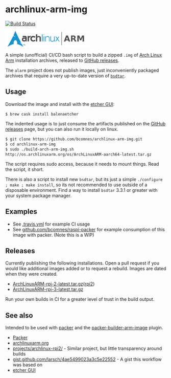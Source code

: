 # archlinux-arm-img
[![Build Status](https://travis-ci.com/bcomnes/archlinux-arm-img.svg?branch=master)](https://travis-ci.com/bcomnes/archlinux-arm-img)

![logo](./alarm.png)

A simple (unofficial) CI/CD bash script to build a zipped `.img` of [Arch Linux Arm](https://archlinuxarm.org) installation archives, released to [GitHub releases](https://github.com/bcomnes/archlinux-arm-img/releases).

The `alarm` project does not publish images, just inconveniently packaged archives that require a very up-to-date version of  [`bsdtar`](https://www.libarchive.org).

## Usage

Download the image and install with the [etcher GUI](https://www.balena.io/etcher/):

```console
$ brew cask install balenaetcher
```

The indented usage is to just consume the artifacts published on the [GitHub releases](https://github.com/bcomnes/archlinux-arm-img/releases) page, but you can also run it locally on linux.

```console
$ git clone https://github.com/bcomnes/archlinux-arm-img.git
$ cd archlinux-arm-img
$ sudo ./build-arch-arm-img.sh http://os.archlinuxarm.org/os/ArchLinuxARM-aarch64-latest.tar.gz
```

The script requires sudo access, because it needs to mount things.  Read the script, it short.

There is also a script to install new `bsdtar`, but its just a simple `./configure ; make ; make install`, so its not recommended to use outside of a disposable environment.  Find a way to install `bsdtar` 3.3.1 or greater with your system package manager.


## Examples

- See [.travis.yml](./travis.yml) for example CI usage
- See [github.com/bcomnes/raspi-packer](https://github.com/bcomnes/raspi-packer) for example consumption of this image with packer. (Note this is a WIP)

## Releases

Currently publishing the following installations.  Open a pull request if you would like additional images added or to request a rebuild.  Images are dated when they were created.

- [ArchLinuxARM-rpi-2-latest.tar.gz](https://archlinuxarm.org/platforms/armv8/broadcom/raspberry-pi-3)([rpi2](https://archlinuxarm.org/platforms/armv7/broadcom/raspberry-pi-2))
- [ArchLinuxARM-rpi-3-latest.tar.gz](https://archlinuxarm.org/platforms/armv8/broadcom/raspberry-pi-3)

Run your own builds in CI for a greater level of trust in the build output.

## See also

Intended to be used with [packer](https://packer.io) and the [packer-builder-arm-image](https://github.com/solo-io/packer-builder-arm-image) plugin.

-  [Packer](https://www.packer.io)
-  [archlinuxarm.org](https://archlinuxarm.org)
-  [projects/archlinux-rpi2/](https://sourceforge.net/projects/archlinux-rpi2/) - Similar project, but little transparency around builds
- [gist.github.com/larsch/4ae5499023a3c5e22552](https://gist.github.com/larsch/4ae5499023a3c5e22552) - A gist this workflow was based on
- [etcher GUI](https://www.balena.io/etcher/)
